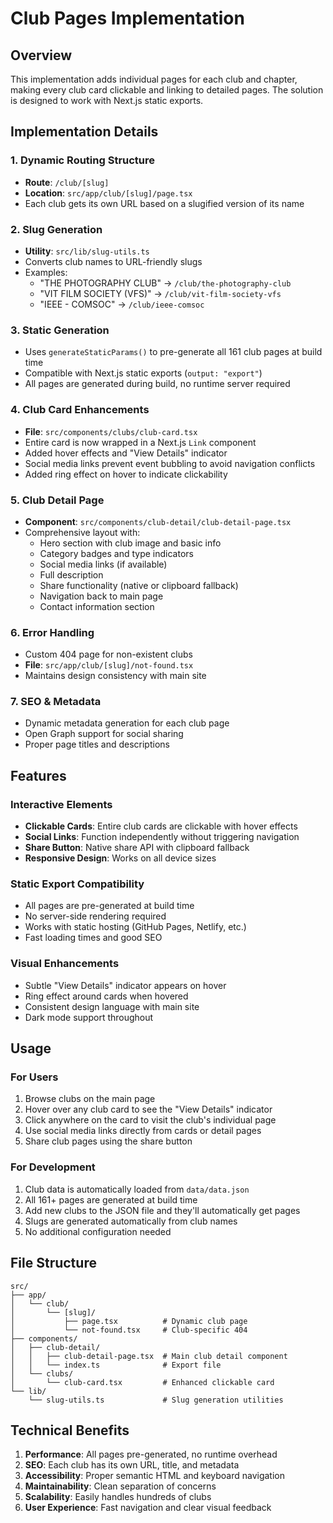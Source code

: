# Club Pages Implementation

## Overview
This implementation adds individual pages for each club and chapter, making every club card clickable and linking to detailed pages. The solution is designed to work with Next.js static exports.

## Implementation Details

### 1. Dynamic Routing Structure
- **Route**: `/club/[slug]` 
- **Location**: `src/app/club/[slug]/page.tsx`
- Each club gets its own URL based on a slugified version of its name

### 2. Slug Generation
- **Utility**: `src/lib/slug-utils.ts`
- Converts club names to URL-friendly slugs
- Examples:
  - "THE PHOTOGRAPHY CLUB" → `/club/the-photography-club`
  - "VIT FILM SOCIETY (VFS)" → `/club/vit-film-society-vfs`
  - "IEEE - COMSOC" → `/club/ieee-comsoc`

### 3. Static Generation
- Uses `generateStaticParams()` to pre-generate all 161 club pages at build time
- Compatible with Next.js static exports (`output: "export"`)
- All pages are generated during build, no runtime server required

### 4. Club Card Enhancements
- **File**: `src/components/clubs/club-card.tsx`
- Entire card is now wrapped in a Next.js `Link` component
- Added hover effects and "View Details" indicator
- Social media links prevent event bubbling to avoid navigation conflicts
- Added ring effect on hover to indicate clickability

### 5. Club Detail Page
- **Component**: `src/components/club-detail/club-detail-page.tsx`
- Comprehensive layout with:
  - Hero section with club image and basic info
  - Category badges and type indicators
  - Social media links (if available)
  - Full description
  - Share functionality (native or clipboard fallback)
  - Navigation back to main page
  - Contact information section

### 6. Error Handling
- Custom 404 page for non-existent clubs
- **File**: `src/app/club/[slug]/not-found.tsx`
- Maintains design consistency with main site

### 7. SEO & Metadata
- Dynamic metadata generation for each club page
- Open Graph support for social sharing
- Proper page titles and descriptions

## Features

### Interactive Elements
- **Clickable Cards**: Entire club cards are clickable with hover effects
- **Social Links**: Function independently without triggering navigation
- **Share Button**: Native share API with clipboard fallback
- **Responsive Design**: Works on all device sizes

### Static Export Compatibility
- All pages are pre-generated at build time
- No server-side rendering required
- Works with static hosting (GitHub Pages, Netlify, etc.)
- Fast loading times and good SEO

### Visual Enhancements
- Subtle "View Details" indicator appears on hover
- Ring effect around cards when hovered
- Consistent design language with main site
- Dark mode support throughout

## Usage

### For Users
1. Browse clubs on the main page
2. Hover over any club card to see the "View Details" indicator
3. Click anywhere on the card to visit the club's individual page
4. Use social media links directly from cards or detail pages
5. Share club pages using the share button

### For Development
1. Club data is automatically loaded from `data/data.json`
2. All 161+ pages are generated at build time
3. Add new clubs to the JSON file and they'll automatically get pages
4. Slugs are generated automatically from club names
5. No additional configuration needed

## File Structure
```
src/
├── app/
│   └── club/
│       └── [slug]/
│           ├── page.tsx          # Dynamic club page
│           └── not-found.tsx     # Club-specific 404
├── components/
│   ├── club-detail/
│   │   ├── club-detail-page.tsx  # Main club detail component
│   │   └── index.ts              # Export file
│   └── clubs/
│       └── club-card.tsx         # Enhanced clickable card
└── lib/
    └── slug-utils.ts             # Slug generation utilities
```

## Technical Benefits

1. **Performance**: All pages pre-generated, no runtime overhead
2. **SEO**: Each club has its own URL, title, and metadata
3. **Accessibility**: Proper semantic HTML and keyboard navigation
4. **Maintainability**: Clean separation of concerns
5. **Scalability**: Easily handles hundreds of clubs
6. **User Experience**: Fast navigation and clear visual feedback